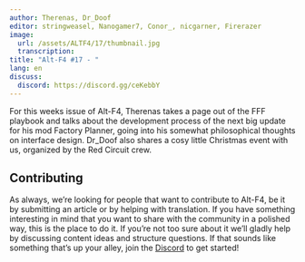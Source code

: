 ```yaml
---
author: Therenas, Dr_Doof
editor: stringweasel, Nanogamer7, Conor_, nicgarner, Firerazer
image:
  url: /assets/ALTF4/17/thumbnail.jpg
  transcription:
title: "Alt-F4 #17 - "
lang: en
discuss:
  discord: https://discord.gg/ceKebbY
---
```


For this weeks issue of Alt-F4, Therenas takes a page out of the FFF playbook and talks about the development process of the next big update for his mod Factory Planner, going into his somewhat philosophical thoughts on interface design. Dr_Doof also shares a cosy little Christmas event with us, organized by the Red Circuit crew.

## Contributing

As always, we’re looking for people that want to contribute to Alt-F4, be it by submitting an article or by helping with translation. If you have something interesting in mind that you want to share with the community in a polished way, this is the place to do it. If you’re not too sure about it we’ll gladly help by discussing content ideas and structure questions. If that sounds like something that’s up your alley, join the [Discord](https://discord.gg/nxnCFkb) to get started!